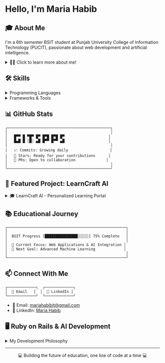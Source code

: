 #  Hello, I'm Maria Habib

## 🎓 About Me
I'm a 6th semester BSIT student at Punjab University College of Information Technology (PUCIT), passionate about web development and artificial intelligence.

<details>
<summary>👨‍💻 Click to learn more about me!</summary>
<br>
I'm currently focused on expanding my knowledge in web development and AI integration. When I'm not coding, you can find me exploring new technologies, participating in hackathons, and solving programming challenges.

```javascript
const aboutMe = {
  education: "BSIT at PUCIT",
  semester: 6,
  interests: ["Web Development", "Artificial Intelligence", "Full Stack Development"],
  currentlyLearning: ["Ruby on Rails", "AI Integration", "Advanced JavaScript"],
  goal: "To build intelligent web applications that solve real-world problems"
};
```
</details>

## 🛠️ Skills

<details>
<summary>Programming Languages</summary>
<br>
  
- 💻 Ruby
- 💻 JavaScript
- 💻 HTML/CSS
- 💻 Python (for AI components)
- 💻 SQL
  
</details>

<details>
<summary>Frameworks & Tools</summary>
<br>
  
- ⚙️ Ruby on Rails
- ⚙️ AI Libraries
- ⚙️ ReactJS
- ⚙️ Git & GitHub
- ⚙️ VS Code
  
</details>

## 📊 GitHub Stats

```
┌───────────────────────────────────────────────┐
│                                               │
│   █▀▀ █ ▀█▀ █▀ █▀█ █▀█ █▀                    │
│   █▄█ █ ░█░ ▄█ █▀▀ █▀▀ ▄█                    │
│                                               │
│   📈 Commits: Growing daily                   │
│   🌟 Stars: Ready for your contributions      │
│   🔄 PRs: Open to collaboration              │
│                                               │
└───────────────────────────────────────────────┘
```

## 🚀 Featured Project: LearnCraft AI

<details>
<summary>🎓 LearnCraft AI - Personalized Learning Portal</summary>
<br>

### LearnCraft AI
LearnCraft AI is a personalized learning portal designed to enhance the study experience by leveraging artificial intelligence. It generates custom study plans, quizzes, and summaries based on the user's input, helping students improve their learning efficiency.

```
┌───────────────────────────────────────────────┐
│  PROJECT HIGHLIGHTS                           │
│  ✅ AI-generated personalized study plans     │
│  ✅ Custom quizzes and summaries              │
│  ✅ Progress tracking and performance analytics│
│  ✅ User-friendly dashboard for navigation    │
└───────────────────────────────────────────────┘
```

#### Tech Stack:
```
┌─────────────────┐  ┌─────────────────┐  ┌─────────────────┐
│  Ruby on Rails  │  │  React.js       │  │  Machine Learning│
└─────────────────┘  └─────────────────┘  └─────────────────┘
```

#### Key Features:
- 🔹 Personalized learning experience tailored to individual needs
- 🔹 AI-driven content generation for study materials
- 🔹 Comprehensive progress tracking system
- 🔹 Adaptive learning pathways based on performance
- 🔹 Interactive dashboard with performance insights

[View Project](https://github.com/mariahabib/learncraft-ai)
</details>

## 📚 Educational Journey

```
┌──────────────────────────────────────────────────────┐
│                                                      │
│  BSIT Progress [███████████████░░░░░] 75% Complete   │
│                                                      │
│  🎯 Current Focus: Web Applications & AI Integration │
│  🌱 Next Goal: Advanced Machine Learning             │
│                                                      │
└──────────────────────────────────────────────────────┘
```

## 📫 Connect With Me

```
┌─────────────┐  ┌─────────────┐  
│  📧 Email   │  │  💼 LinkedIn │  
└─────────────┘  └─────────────┘  
```
- 📧 Email: mariahabibit@gmail.com
- 💼 LinkedIn: [Maria Habib](https://www.linkedin.com/in/MariaHabib)

## 🖥️ Ruby on Rails & AI Development

<details>
<summary>My Development Philosophy</summary>
<br>

```
┌───────────────────────────────────────────────────┐
│                                                   │
│  "I believe in creating applications that not     │
│  only function flawlessly but also learn and      │
│  adapt to provide increasingly valuable           │
│  experiences to users over time."                 │
│                                                   │
└───────────────────────────────────────────────────┘
```

#### Core Development Principles:
- 🔸 Clean, maintainable code
- 🔸 User-centered design
- 🔸 Intelligent data utilization
- 🔸 Continuous learning and improvement
- 🔸 Ethical AI implementation

</details>

---

<div align="center">
💻 Building the future of education, one line of code at a time 💻
</div>
